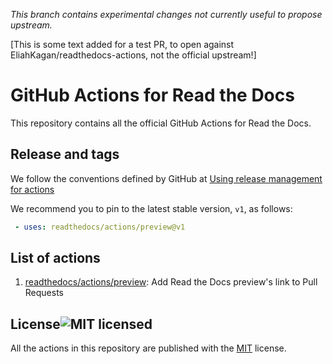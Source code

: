*This branch contains experimental changes not currently useful to propose upstream.*

\[This is some text added for a test PR, to open against EliahKagan/readthedocs-actions, not the official upstream!\]

# GitHub Actions for Read the Docs

This repository contains all the official GitHub Actions for Read the Docs.

## Release and tags

We follow the conventions defined by GitHub at
[Using release management for actions](https://docs.github.com/en/actions/creating-actions/about-custom-actions#using-release-management-for-actions)

We recommend you to pin to the latest stable version,  `v1`, as follows:

```yaml
 - uses: readthedocs/actions/preview@v1
```

## List of actions

1. [readthedocs/actions/preview](https://github.com/readthedocs/actions/tree/v1/preview): Add Read the Docs preview's link to Pull Requests


## License![MIT licensed](https://img.shields.io/github/license/readthedocs/actions)

All the actions in this repository are published with the [MIT](./LICENSE) license.
